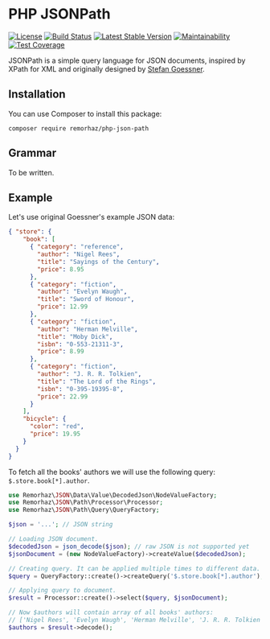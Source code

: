 # PHP JSONPath
[![License](https://poser.pugx.org/remorhaz/php-json-path/license)](https://packagist.org/packages/remorhaz/php-json-path)
[![Build Status](https://travis-ci.org/remorhaz/php-json-path.svg?branch=master)](https://travis-ci.org/remorhaz/php-json-path)
[![Latest Stable Version](https://poser.pugx.org/remorhaz/php-json-path/version)](https://packagist.org/packages/remorhaz/php-json-path)
[![Maintainability](https://api.codeclimate.com/v1/badges/b905555b5d1fbdc6cc91/maintainability)](https://codeclimate.com/github/remorhaz/php-json-path/maintainability)
[![Test Coverage](https://api.codeclimate.com/v1/badges/b905555b5d1fbdc6cc91/test_coverage)](https://codeclimate.com/github/remorhaz/php-json-path/test_coverage)

JSONPath is a simple query language for JSON documents, inspired by XPath for XML and originally designed by [Stefan Goessner](https://goessner.net/articles/JsonPath/).

## Installation
You can use Composer to install this package:
```
composer require remorhaz/php-json-path
```

## Grammar
To be written.

## Example
Let's use original Goessner's example JSON data:
```json
{ "store": {
    "book": [ 
      { "category": "reference",
        "author": "Nigel Rees",
        "title": "Sayings of the Century",
        "price": 8.95
      },
      { "category": "fiction",
        "author": "Evelyn Waugh",
        "title": "Sword of Honour",
        "price": 12.99
      },
      { "category": "fiction",
        "author": "Herman Melville",
        "title": "Moby Dick",
        "isbn": "0-553-21311-3",
        "price": 8.99
      },
      { "category": "fiction",
        "author": "J. R. R. Tolkien",
        "title": "The Lord of the Rings",
        "isbn": "0-395-19395-8",
        "price": 22.99
      }
    ],
    "bicycle": {
      "color": "red",
      "price": 19.95
    }
  }
}
```
To fetch all the books' authors we will use the following query: `$.store.book[*].author`.
```php
use Remorhaz\JSON\Data\Value\DecodedJson\NodeValueFactory;
use Remorhaz\JSON\Path\Processor\Processor;
use Remorhaz\JSON\Path\Query\QueryFactory;

$json = '...'; // JSON string

// Loading JSON document.
$decodedJson = json_decode($json); // raw JSON is not supported yet
$jsonDocument = (new NodeValueFactory)->createValue($decodedJson);

// Creating query. It can be applied multiple times to different data.
$query = QueryFactory::create()->createQuery('$.store.book[*].author');

// Applying query to document.
$result = Processor::create()->select($query, $jsonDocument);

// Now $authors will contain array of all books' authors:
// ['Nigel Rees', 'Evelyn Waugh', 'Herman Melville', 'J. R. R. Tolkien']
$authors = $result->decode();
```
